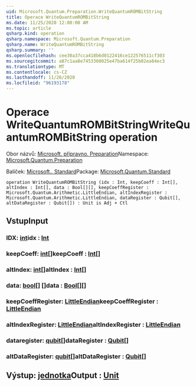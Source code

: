 ```yaml
---
uid: Microsoft.Quantum.Preparation.WriteQuantumROMBitString
title: Operace WriteQuantumROMBitString
ms.date: 11/25/2020 12:00:00 AM
ms.topic: article
qsharp.kind: operation
qsharp.namespace: Microsoft.Quantum.Preparation
qsharp.name: WriteQuantumROMBitString
qsharp.summary: ''
ms.openlocfilehash: cee30a37cca418b6d0122416ce122576511cf303
ms.sourcegitcommit: a87c1aa8e7453360025e47ba614f25b02ea84ec3
ms.translationtype: MT
ms.contentlocale: cs-CZ
ms.lasthandoff: 11/26/2020
ms.locfileid: "96193178"
---
```

# <a name="writequantumrombitstring-operation"></a><span data-ttu-id="ea045-102">Operace WriteQuantumROMBitString</span><span class="sxs-lookup"><span data-stu-id="ea045-102">WriteQuantumROMBitString operation</span></span>

<span data-ttu-id="ea045-103">Obor názvů: [Microsoft. přípravno. Preparation](xref:Microsoft.Quantum.Preparation)</span><span class="sxs-lookup"><span data-stu-id="ea045-103">Namespace: [Microsoft.Quantum.Preparation](xref:Microsoft.Quantum.Preparation)</span></span>

<span data-ttu-id="ea045-104">Balíček: [Microsoft.. Standard](https://nuget.org/packages/Microsoft.Quantum.Standard)</span><span class="sxs-lookup"><span data-stu-id="ea045-104">Package: [Microsoft.Quantum.Standard](https://nuget.org/packages/Microsoft.Quantum.Standard)</span></span>




```qsharp
operation WriteQuantumROMBitString (idx : Int, keepCoeff : Int[], altIndex : Int[], data : Bool[][], keepCoeffRegister : Microsoft.Quantum.Arithmetic.LittleEndian, altIndexRegister : Microsoft.Quantum.Arithmetic.LittleEndian, dataRegister : Qubit[], altDataRegister : Qubit[]) : Unit is Adj + Ctl
```


## <a name="input"></a><span data-ttu-id="ea045-105">Vstup</span><span class="sxs-lookup"><span data-stu-id="ea045-105">Input</span></span>

### <a name="idx--int"></a><span data-ttu-id="ea045-106">IDX: [int](xref:microsoft.quantum.lang-ref.int)</span><span class="sxs-lookup"><span data-stu-id="ea045-106">idx : [Int](xref:microsoft.quantum.lang-ref.int)</span></span>




### <a name="keepcoeff--int"></a><span data-ttu-id="ea045-107">keepCoeff: [int](xref:microsoft.quantum.lang-ref.int)[]</span><span class="sxs-lookup"><span data-stu-id="ea045-107">keepCoeff : [Int](xref:microsoft.quantum.lang-ref.int)[]</span></span>




### <a name="altindex--int"></a><span data-ttu-id="ea045-108">altIndex: [int](xref:microsoft.quantum.lang-ref.int)[]</span><span class="sxs-lookup"><span data-stu-id="ea045-108">altIndex : [Int](xref:microsoft.quantum.lang-ref.int)[]</span></span>




### <a name="data--bool"></a><span data-ttu-id="ea045-109">data: [bool](xref:microsoft.quantum.lang-ref.bool)[] []</span><span class="sxs-lookup"><span data-stu-id="ea045-109">data : [Bool](xref:microsoft.quantum.lang-ref.bool)[][]</span></span>




### <a name="keepcoeffregister--littleendian"></a><span data-ttu-id="ea045-110">keepCoeffRegister: [LittleEndian](xref:Microsoft.Quantum.Arithmetic.LittleEndian)</span><span class="sxs-lookup"><span data-stu-id="ea045-110">keepCoeffRegister : [LittleEndian](xref:Microsoft.Quantum.Arithmetic.LittleEndian)</span></span>




### <a name="altindexregister--littleendian"></a><span data-ttu-id="ea045-111">altIndexRegister: [LittleEndian](xref:Microsoft.Quantum.Arithmetic.LittleEndian)</span><span class="sxs-lookup"><span data-stu-id="ea045-111">altIndexRegister : [LittleEndian](xref:Microsoft.Quantum.Arithmetic.LittleEndian)</span></span>




### <a name="dataregister--qubit"></a><span data-ttu-id="ea045-112">dataregister: [qubit](xref:microsoft.quantum.lang-ref.qubit)[]</span><span class="sxs-lookup"><span data-stu-id="ea045-112">dataRegister : [Qubit](xref:microsoft.quantum.lang-ref.qubit)[]</span></span>




### <a name="altdataregister--qubit"></a><span data-ttu-id="ea045-113">altDataRegister: [qubit](xref:microsoft.quantum.lang-ref.qubit)[]</span><span class="sxs-lookup"><span data-stu-id="ea045-113">altDataRegister : [Qubit](xref:microsoft.quantum.lang-ref.qubit)[]</span></span>





## <a name="output--unit"></a><span data-ttu-id="ea045-114">Výstup: [jednotka](xref:microsoft.quantum.lang-ref.unit)</span><span class="sxs-lookup"><span data-stu-id="ea045-114">Output : [Unit](xref:microsoft.quantum.lang-ref.unit)</span></span>

